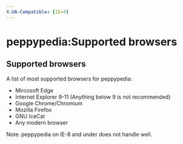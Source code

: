 ```yaml
---
X-UA-Compatible: [IE=9]
---
```

# peppypedia:Supported browsers
## Supported browsers
A list of most supported browsers for peppypedia:
* Mircosoft Edge
* Internet Explorer 9-11 (Anything below 9 is not recommended)
* Google Chrome/Chromium
* Mozilla Firefox
* GNU IceCat
* Any modern browser

Note: peppypedia on IE-8 and under does not handle well.














